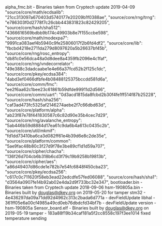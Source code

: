alpha_fmc.bit    - Binaries taken from Cryptech update 2019-04-09
                   "source/core/math/ecdsalib": "21cc313097a670403d5740177e20209b1f0388ae",
                   "source/core/rng/trng": "e786303f0d2778f7c26cbb443831823c82429205", 
                   "source/core/hash/sha512": "4366616569bdbb9b174c49903b8e7f155ccbe598", 
                   "source/core/math/modexpa7": "9991ca083aef4b5940c9fe25806017f2b6fd4df2",
                   "source/core/lib": "fbcbd4218e2711da279d8097620a5b26637bf45b", 
                   "source/core/rng/rosc_entropy": "db81c0e56dca48a0d8dee8a4359fb2096e4c1faf", 
                   "source/core/rng/vndecorrelator": "49e388c3dadcaabe1e4e66a37fcd52b2f125c1dc", 
                   "source/core/pkey/ecdsa384": "4abd3ef0466dfbfe4b08488125375bccdd581d6a",
                   "source/core/comm/fmc": "ee2f6aa62c1bee23c61861b59dfde99911d2d566", 
                   "source/core/comm/uart": "0d3acd1815da8fcbd2b30f4fe1ff514f87b25228", 
                   "source/core/hash/sha256": "caf3ad473fc5325af2146274aebe2f7c66dbd63d", 
                   "source/core/platform/alpha": "ab23f87e78f441830587c6c82d90e35b4cec7d29", 
                   "source/core/rng/avalanche_entropy": "5ab446b59d8884d17ea61c9da6b4a613c0435c2b", 
                   "source/core/util/mkmif": "fd1dd73410ba6ca3d082ff61e4b39d6e8c2de35e", 
                   "source/core/platform/common": "5ae9fac48b80c3f27d9f78e3be89cf1d1d59a707", 
                   "source/core/cipher/chacha": "136f26d704cb6b318b6cd3f79c19b9258b19813b",
                   "source/core/cipher/aes": "a86d49407d86cde1e782b7e54fc6848f450cba23", 
                   "source/core/pkey/ecdsa256": "c617c0c711620f58eb3ead22edcdfe57fed06088",
                   "source/core/hash/sha1": "d3564a0907fe14b92ab02e4da2d9f733bc32e347", 
bootloader.bin   - Binaries taken from Cryptech update 2018-09-06
hsm-190805a.bin  - Binaries built by douglas@dkey.org on 2019-05-20 for tamper
                   stm32   - 4e436297da09a71dd92d4962c313c2bada6d771a - devFieldUpdate
                   libhal  - 361ff05e6a00cf4985a49cd0eb76dbdcfd34bf7b - devFieldUpdate
                   version - hsm-190805a
Sensor_board.elf - Binaries built by douglas@dkey.org on 2019-05-19
                   tamper - 183a88f19b34caf181a5f2cc8558c197f3ee1014
                            fixed temperature sending

